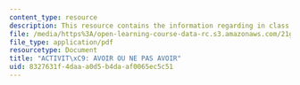 ```yaml
---
content_type: resource
description: This resource contains the information regarding in class activities.
file: /media/https%3A/open-learning-course-data-rc.s3.amazonaws.com/21g-301-french-i-fall-2004/8327631f4daaa0d5b4daaf0065ec5c51_MIT21G_301F04_ch2_ex1.pdf
file_type: application/pdf
resourcetype: Document
title: "ACTIVIT\xC9: AVOIR OU NE PAS AVOIR"
uid: 8327631f-4daa-a0d5-b4da-af0065ec5c51
---
```

